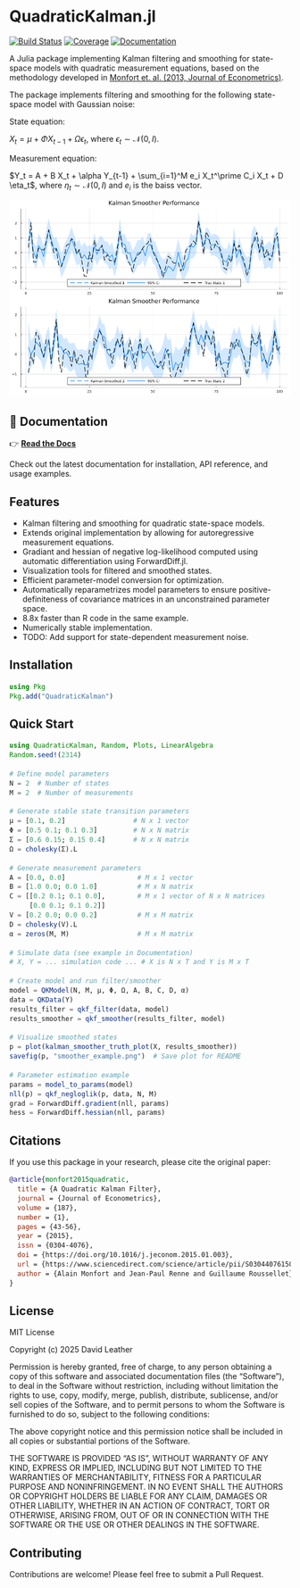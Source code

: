 # QuadraticKalman.jl


[![Build
Status](https://github.com/dleather/QuadraticKalman.jl/actions/workflows/CI.yml/badge.svg?branch=main)](https://github.com/dleather/QuadraticKalman.jl/actions/workflows/CI.yml?query=branch%3Amain)
[![Coverage](https://codecov.io/gh/dleather/QuadraticKalman.jl/branch/main/graph/badge.svg)](https://codecov.io/gh/dleather/QuadraticKalman.jl)
[![Documentation](https://img.shields.io/badge/docs-latest-blue.svg)](https://dleather.github.io/QuadraticKalman.jl/)

A Julia package implementing Kalman filtering and smoothing for
state-space models with quadratic measurement equations, based on the
methodology developed in [Monfort et. al. (2013, Journal of
Econometrics)](https://www.sciencedirect.com/science/article/abs/pii/S0304407615000123).

The package implements filtering and smoothing for the following
state-space model with Gaussian noise:

State equation:

$X_{t} = \mu + \Phi X_{t-1} + \Omega \epsilon_t$, where
$\epsilon_t \sim \mathcal{N}(0, I).$

Measurement equation:

$Y_t = A + B X_t + \alpha Y_{t-1} + \sum_{i=1}^M e_i X_t^\prime C_i X_t + D \eta_t$,
where $\eta_t \sim \mathcal{N}(0, I)$ and $e_i$ is the baiss vector.

![Quadratic Kalman Smoother Results](smoother_example.png)

## 📖 Documentation

👉 **[Read the Docs](https://dleather.github.io/QuadraticKalman.jl/)**

Check out the latest documentation for installation, API reference, and
usage examples.

## Features

- Kalman filtering and smoothing for quadratic state-space models.
- Extends original implementation by allowing for autoregressive
  measurement equations.
- Gradiant and hessian of negative log-likelihood computed using
  automatic differentiation using ForwardDiff.jl.
- Visualization tools for filtered and smoothed states.
- Efficient parameter-model conversion for optimization.
- Automatically reparametrizes model parameters to ensure
  positive-definiteness of covariance matrices in an unconstrained
  parameter space.
- 8.8x faster than R code in the same example.
- Numerically stable implementation.
- TODO: Add support for state-dependent measurement noise.

## Installation

``` julia
using Pkg
Pkg.add("QuadraticKalman")
```

## Quick Start

``` julia
using QuadraticKalman, Random, Plots, LinearAlgebra
Random.seed!(2314)

# Define model parameters
N = 2  # Number of states
M = 2  # Number of measurements

# Generate stable state transition parameters
μ = [0.1, 0.2]                 # N x 1 vector
Φ = [0.5 0.1; 0.1 0.3]         # N x N matrix
Σ = [0.6 0.15; 0.15 0.4]       # N x N matrix
Ω = cholesky(Σ).L     

# Generate measurement parameters
A = [0.0, 0.0]                  # M x 1 vector
B = [1.0 0.0; 0.0 1.0]          # M x N matrix
C = [[0.2 0.1; 0.1 0.0],        # M x 1 vector of N x N matrices
     [0.0 0.1; 0.1 0.2]]    
V = [0.2 0.0; 0.0 0.2]          # M x M matrix
D = cholesky(V).L
α = zeros(M, M)                 # M x M matrix

# Simulate data (see example in Documentation)
# X, Y = ... simulation code ... # X is N x T and Y is M x T

# Create model and run filter/smoother
model = QKModel(N, M, μ, Φ, Ω, A, B, C, D, α)
data = QKData(Y)
results_filter = qkf_filter(data, model)
results_smoother = qkf_smoother(results_filter, model)

# Visualize smoothed states
p = plot(kalman_smoother_truth_plot(X, results_smoother))
savefig(p, "smoother_example.png")  # Save plot for README

# Parameter estimation example
params = model_to_params(model)
nll(p) = qkf_negloglik(p, data, N, M)
grad = ForwardDiff.gradient(nll, params)
hess = ForwardDiff.hessian(nll, params)
```

## Citations

If you use this package in your research, please cite the original
paper:

``` bibtex
@article{monfort2015quadratic,
  title = {A Quadratic Kalman Filter},
  journal = {Journal of Econometrics},
  volume = {187},
  number = {1},
  pages = {43-56},
  year = {2015},
  issn = {0304-4076},
  doi = {https://doi.org/10.1016/j.jeconom.2015.01.003},
  url = {https://www.sciencedirect.com/science/article/pii/S0304407615000123},
  author = {Alain Monfort and Jean-Paul Renne and Guillaume Roussellet},
}
```

## License

MIT License

Copyright (c) 2025 David Leather

Permission is hereby granted, free of charge, to any person obtaining a
copy of this software and associated documentation files (the
“Software”), to deal in the Software without restriction, including
without limitation the rights to use, copy, modify, merge, publish,
distribute, sublicense, and/or sell copies of the Software, and to
permit persons to whom the Software is furnished to do so, subject to
the following conditions:

The above copyright notice and this permission notice shall be included
in all copies or substantial portions of the Software.

THE SOFTWARE IS PROVIDED “AS IS”, WITHOUT WARRANTY OF ANY KIND, EXPRESS
OR IMPLIED, INCLUDING BUT NOT LIMITED TO THE WARRANTIES OF
MERCHANTABILITY, FITNESS FOR A PARTICULAR PURPOSE AND NONINFRINGEMENT.
IN NO EVENT SHALL THE AUTHORS OR COPYRIGHT HOLDERS BE LIABLE FOR ANY
CLAIM, DAMAGES OR OTHER LIABILITY, WHETHER IN AN ACTION OF CONTRACT,
TORT OR OTHERWISE, ARISING FROM, OUT OF OR IN CONNECTION WITH THE
SOFTWARE OR THE USE OR OTHER DEALINGS IN THE SOFTWARE.

## Contributing

Contributions are welcome! Please feel free to submit a Pull Request.
